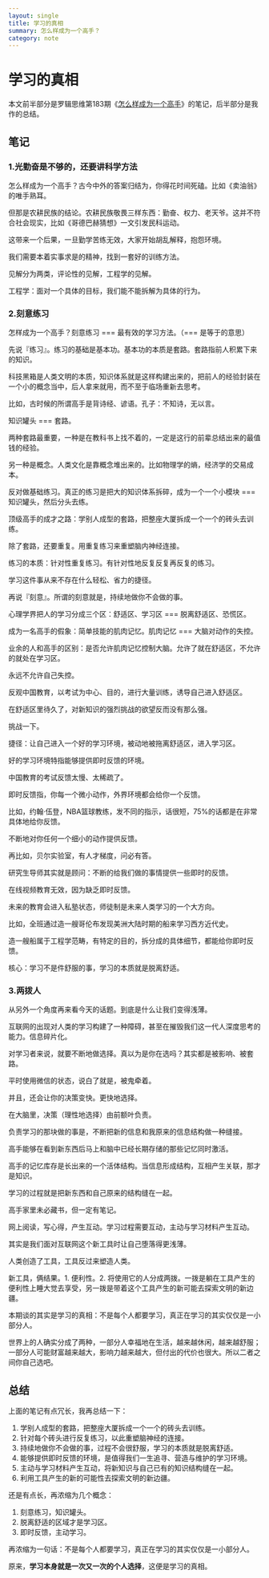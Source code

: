 ```yaml
---
layout: single
title: 学习的真相
summary: 怎么样成为一个高手？
category: note
---
```


# 学习的真相

本文前半部分是罗辑思维第183期《[怎么样成为一个高手](http://v.youku.com/v_show/id_XMTY4OTY3NjU3Ng==.html)》的笔记，后半部分是我作的总结。

## 笔记

### 1.光勤奋是不够的，还要讲科学方法

怎么样成为一个高手？古今中外的答案归结为，你得花时间死磕。比如《卖油翁》的唯手熟耳。

但那是农耕民族的结论。农耕民族敬畏三样东西：勤奋、权力、老天爷。这并不符合社会现实，比如《哥德巴赫猜想》一文引发民科运动。

这带来一个后果，一旦勤学苦练无效，大家开始胡乱解释，抱怨环境。

我们需要本着实事求是的精神，找到一套好的训练方法。

见解分为两类，评论性的见解，工程学的见解。

工程学：面对一个具体的目标，我们能不能拆解为具体的行为。

### 2.刻意练习

怎样成为一个高手？刻意练习 === 最有效的学习方法。（=== 是等于的意思）

先说『练习』。练习的基础是基本功。基本功的本质是套路。套路指前人积累下来的知识。

科技黑箱是人类文明的本质，知识体系就是这样构建出来的，把前人的经验封装在一个小的概念当中，后人拿来就用，而不至于临场重新去思考。

比如，古时候的所谓高手是背诗经、谚语。孔子：不知诗，无以言。

知识罐头 === 套路。

两种套路最重要，一种是在教科书上找不着的，一定是这行的前辈总结出来的最值钱的经验。

另一种是概念。人类文化是靠概念堆出来的。比如物理学的熵，经济学的交易成本。

反对做基础练习。真正的练习是把大的知识体系拆碎，成为一个一个小模块 === 知识罐头，然后分头去练。

顶级高手的成才之路：学别人成型的套路，把整座大厦拆成一个一个的砖头去训练。

除了套路，还要重复。用重复练习来重塑脑内神经连接。

练习的本质：针对性重复练习。有针对性地反复反复再反复的练习。

学习这件事从来不存在什么轻松、省力的捷径。

再说『刻意』。所谓的刻意就是，持续地做你不会做的事。

心理学界把人的学习分成三个区：舒适区、学习区 === 脱离舒适区、恐慌区。

成为一名高手的假象：简单技能的肌肉记忆。肌肉记忆 === 大脑对动作的失控。

业余的人和高手的区别：是否允许肌肉记忆控制大脑。允许了就在舒适区，不允许的就处在学习区。

永远不允许自己失控。

反观中国教育，以考试为中心、目的，进行大量训练，诱导自己进入舒适区。

在舒适区里待久了，对新知识的强烈挑战的欲望反而没有那么强。

挑战一下。

捷径：让自己进入一个好的学习环境，被动地被拖离舒适区，进入学习区。

好的学习环境特指能够提供即时反馈的环境。

中国教育的考试反馈太慢、太稀疏了。

即时反馈指，你每一个微小动作，外界环境都会给你一个反馈。

比如，约翰·伍登，NBA篮球教练，发不同的指示，话很短，75%的话都是在非常具体地给你反馈。

不断地对你任何一个细小的动作提供反馈。

再比如，贝尔实验室，有人才梯度，问必有答。

研究生导师其实就是顾问：不断的给我们做的事情提供一些即时的反馈。

在线视频教育无效，因为缺乏即时反馈。

未来的教育会进入私塾状态，师徒制是未来人类学习的一个大方向。

比如，全班通过造一艘哥伦布发现美洲大陆时期的船来学习西方近代史。

造一艘船属于工程学范畴，有特定的目的，拆分成的具体细节，都能给你即时反馈。

核心：学习不是件舒服的事，学习的本质就是脱离舒适。

### 3.两拨人

从另外一个角度再来看今天的话题。到底是什么让我们变得浅薄。

互联网的出现对人类的学习构建了一种障碍，甚至在摧毁我们这一代人深度思考的能力。信息碎片化。

对学习者来说，就要不断地做选择。真以为是你在选吗？其实都是被影响、被套路。

平时使用微信的状态，说白了就是，被鬼牵着。

并且，还会让你的决策变快。更快地选择。

在大脑里，决策（理性地选择）由前额叶负责。

负责学习的那块做的事是，不断把新的信息和我原来的信息结构做一种缝接。

高手能够在看到新东西后马上和脑中已经长期存储的那些记忆同时激活。

高手的记忆库存是长出来的一个活体结构。当信息形成结构，互相产生关联，那才是知识。

学习的过程就是把新东西和自己原来的结构缝在一起。

高手家里未必藏书，但一定有笔记。

网上阅读，写心得，产生互动。学习过程需要互动，主动与学习材料产生互动。

其实是我们面对互联网这个新工具时让自己堕落得更浅薄。

人类创造了工具，工具反过来塑造人类。

新工具，俩结果。1. 便利性。2. 将使用它的人分成两拨。一拨是躺在工具产生的便利性上睡大觉去享受，另一拨是带着这个工具产生的新可能去探索文明的新边疆。

本期谈的其实是学习的真相：不是每个人都要学习，真正在学习的其实仅仅是一小部分人。

世界上的人确实分成了两种，一部分人幸福地在生活，越来越休闲，越来越舒服；一部分人可能财富越来越大，影响力越来越大，但付出的代价也很大。所以二者之间你自己选吧。

## 总结

上面的笔记有点冗长，我再总结一下：

1. 学别人成型的套路，把整座大厦拆成一个一个的砖头去训练。
2. 针对每个砖头进行反复练习，以此重塑脑神经的连接。
3. 持续地做你不会做的事，过程不会很舒服，学习的本质就是脱离舒适。
4. 能够提供即时反馈的环境，是值得我们一生追寻、营造与维护的学习环境。
5. 主动与学习材料产生互动，将新知识与自己已有的知识结构缝在一起。
6. 利用工具产生的新的可能性去探索文明的新边疆。

还是有点长，再浓缩为几个概念：

1. 刻意练习，知识罐头。
2. 脱离舒适的区域才是学习区。
3. 即时反馈，主动学习。

再浓缩为一句话：不是每个人都要学习，真正在学习的其实仅仅是一小部分人。

原来，__学习本身就是一次又一次的个人选择__，这便是学习的真相。

